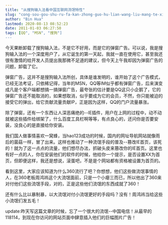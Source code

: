 ```yaml
---
title: "从搜狗输入法看中国互联网流氓特性"
slug: "cong-sou-gou-shu-ru-fa-kan-zhong-guo-hu-lian-wang-liu-mang-te-xing"
author: "Bin Hua"
lastmod: 2020-08-13 08:52:23
date: 2011-01-03 06:27:50
tags: [QQ", "MSN", "搜狗"]
---
```


今天果断卸载了搜狗输入法，不是它不好用，而是它的弹窗广告。可以说，我是搜狗输入法的一个深度用户了，从它诞生的第一天起，我就一直在使用它，甚至我还很有激情的给开发人员提出我那微不足道的建议，但今天上午我却因为弹窗广告的问题，卸载了它。

弹窗广告，这并不是搜狗输入法所创，具体是谁发明的，谁开始了这个广告模式，已经无法考证，只依稀记得，当年的MSN，QQ等IM似乎都有弹窗广告，后来演变成凡是个客户端都想搞一搞弹窗广告，最夸张的估计要是QQ这只小企鹅了，它的弹窗广告还不能取消的，如果想取消，似乎要成为它的会员，不然，你只能被迫的接受它的弹出，给它贡献流量贡献IP，正是因为这样，QQ的门户流量暴涨。

除了弹窗，还有一个东西让人深恶痛绝的--IE插件，用户在上网的过程中，动不动就被这些插件给绑架了，什么百度工具栏啊等等，有点良心的，还问你是否要安装，没良心的是直接给你安装。

我们国人做事情喜欢一窝蜂，当hao123成功的时候，国内的网址导航网站就像雨后的菌菇一样，冒了出来。这样也推动了一种流氓手段的普及--篡改IE首页，该死的！就为了这一点点的流量，他们想尽办法，抓破头皮来篡改你的IE首页。这里也有好一点的人，你在安装他们的软件的时候，他给你一个提示，是否设置XX为首页，但即便这样，我还是想说，滚蛋吧，不是是个网站都有资格被设置为首页的。

看到这里，大家应该知道为什么360流行了吧？你想想，他们这些做流氓事情的人，在360老板周鸿祎这个大流氓面前，只是一个小瘪三而已，所以他出了360来对付他们这些流氓手段，对的，正是这些他们流氓的东西成就了360！

还有什么比以暴制暴，以大流氓对付小流氓更好的手段吗？没有！周鸿祎当给这些小流氓们发五毛！

update:昨天写这篇文章的时候，忘了一个很大的流氓--中国电信！从最早的118114，到现在你访问的网站页面中肆意插入他们的巨幅图片广告！